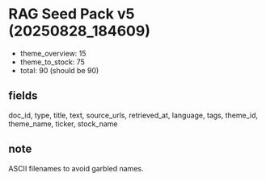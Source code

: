 # RAG Seed Pack v5 (20250828_184609)

- theme_overview: 15
- theme_to_stock: 75
- total: 90 (should be 90)

## fields

doc_id, type, title, text, source_urls, retrieved_at, language, tags, theme_id, theme_name, ticker, stock_name

## note

ASCII filenames to avoid garbled names.
